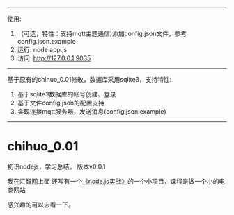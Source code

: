 
--------
使用:
1. （可选，特性：支持mqtt主题通信)添加config.json文件，参考config.json.example
2. 运行:
   node app.js
3. 访问:
   http://127.0.0.1:9035
--------
基于原有的chihuo_0.01修改，数据库采用sqlite3，支持特性:
1. 基于sqlite3数据库的帐号创建、登录
2. 基于文件config.json的配置支持
3. 实现连接mqtt服务器，发送消息(config.json.example)
-----------------------------------
chihuo_0.01
===========

初识nodejs，学习总结。
版本v0.0.1

我在[汇智网](http://www.hubwiz.com)上面 还写有一个[《node.js实战》](http://www.hubwiz.com/course/549a704f88dba0136c371703/)的一个小项目，课程是做一个小的电商网站

感兴趣的可以去看一下。
